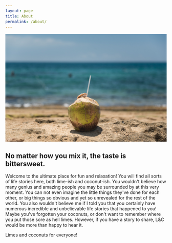 ```yaml
---
layout: page
title: About
permalink: /about/
---
```


![/](/assets/images/coconutonsand.jpg)


## No matter how you mix it, the taste is bittersweet.


Welcome to the ultimate place for fun and relaxation! You will find all sorts of life stories here, both lime-ish and coconut-ish. You wouldn't believe how many genius and amazing people you may be surrounded by at this very moment. You can not even imagine the little things they've done for each other, or big things so obvious and yet so unrevealed for the rest of the world. You also wouldn't believe me if I told you that you certainly have numerous incredible and unbelievable life stories that happened to you! Maybe you've forgotten your coconuts, or don't want to remember where you put those sore as hell limes. However, if you have a story to share, L&C would be more than happy to hear it.


Limes and coconuts for everyone!
